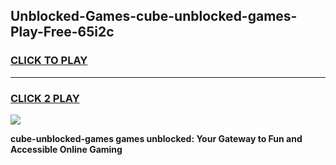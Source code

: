 
## Unblocked-Games-cube-unblocked-games-Play-Free-65i2c
<h3>
<a href="https://premium76.site?title=cube-unblocked-games&ref=09A">CLICK TO PLAY</a></h3>
<hr>

<h3>
<a href="https://premium76.site?title=cube-unblocked-games&ref=09A">CLICK 2 PLAY</a>
  
</h3>

<a href="https://premium76.site?title=cube-unblocked-games&ref=09A"><img src="https://clearcache.store/games.png"></a>


**cube-unblocked-games games unblocked: Your Gateway to Fun and Accessible Online Gaming**
